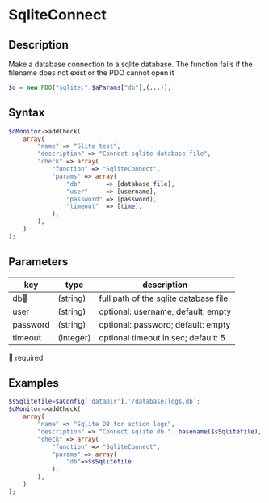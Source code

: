 # SqliteConnect #

## Description ##

Make a database connection to a sqlite database.
The function fails if the filename does not exist or the PDO cannot open it

```php
$o = new PDO("sqlite:".$aParams["db"],(...));
```

## Syntax ##

```php
$oMonitor->addCheck(
    array(
        "name" => "Slite test",
        "description" => "Connect sqlite database file",
        "check" => array(
            "function" => "SqliteConnect",
            "params" => array(
                "db"       => [database file],
                "user"     => [username],
                "password" => [password],
                "timeout"  => [time],
            ),
        ),
    )
);
```

## Parameters ##

| key      | type     | description |
|---       |---       |---
|db🔸      |(string)  |full path of the sqlite database file
|user      |(string)  |optional: username; default: empty
|password  |(string)  |optional: password; default: empty
|timeout   |(integer) |optional timeout in sec; default: 5

🔸 required

## Examples ##

```php
$sSqlitefile=$aConfig['dataDir'].'/database/logs.db';
$oMonitor->addCheck(
    array(
        "name" => "Sqlite DB for action logs",
        "description" => "Connect sqlite db ". basename($sSqlitefile),
        "check" => array(
            "function" => "SqliteConnect",
            "params" => array(
                "db"=>$sSqlitefile
            ),
        ),
    )
);
```
